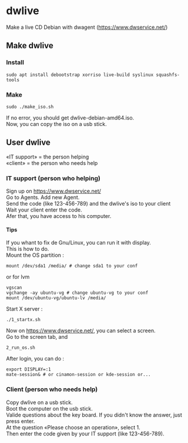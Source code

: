 # dwlive
Make a live CD Debian with dwagent (https://www.dwservice.net/)

## Make dwlive

### Install
```
sudo apt install debootstrap xorriso live-build syslinux squashfs-tools
```
### Make
```
sudo ./make_iso.sh
```
If no error, you should get dwlive-debian-amd64.iso.  
Now, you can copy the iso on a usb stick.  

## User dwlive

«IT support» = the person helping  
«client» = the person who needs help  

### IT support (person who helping)
Sign up on https://www.dwservice.net/  
Go to Agents. Add new Agent.  
Send the code (like 123-456-789) and the dwlive's iso to your client  
Wait your client enter the code.  
Afer that, you have access to his computer.

#### Tips
If you whant to fix de Gnu/Linux, you can run it with display.  
This is how to do.  
Mount the OS partition :  
```
mount /dev/sda1 /media/ # change sda1 to your conf
```
or for lvm  
```
vgscan
vgchange -ay ubuntu-vg # change ubuntu-vg to your conf
mount /dev/ubuntu-vg/ubuntu-lv /media/
```
Start X server :  
```
./1_startx.sh
```
Now on https://www.dwservice.net/, you can select a screen.  
Go to the screen tab, and  
```
2_run_os.sh
```
After login, you can do :  
```
export DISPLAY=:1
mate-session& # or cinamon-session or kde-session or...
```

### Client (person who needs help)
Copy dwlive on a usb stick.  
Boot the computer on the usb stick.  
Valide questions about the key board. If you didn't know the answer, just press enter.  
At the question «Please choose an operation», select 1.  
Then enter the code given by your IT support (like 123-456-789).  

